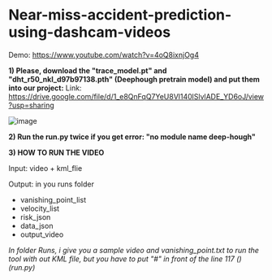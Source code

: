 # Near-miss-accident-prediction-using-dashcam-videos

Demo: https://www.youtube.com/watch?v=4oQ8ixnjOg4

**1) Please, download the "trace_model.pt" and "dht_r50_nkl_d97b97138.pth" (Deephough pretrain model) and put them into our project:**
Link: https://drive.google.com/file/d/1_e8QnFqQ7YeU8Vl140lSlvlADE_YD6oJ/view?usp=sharing

![image](https://github.com/keeganhuynh/Near-miss-accident-prediction-using-dashcam-videos/assets/58461941/1b732d76-bc6c-4dee-9924-792e6b12ef1a)

**2) Run the run.py twice if you get error: "no module name deep-hough"**

**3) HOW TO RUN THE VIDEO**

Input: video + kml_flie

Output: in you runs folder
- vanishing_point_list
- velocity_list
- risk_json
- data_json
- output_video

*In folder Runs, i give you a sample video and vanishing_point.txt to run the tool with out KML file, but you have to put "#" in front of the line 117 () (run.py)*
